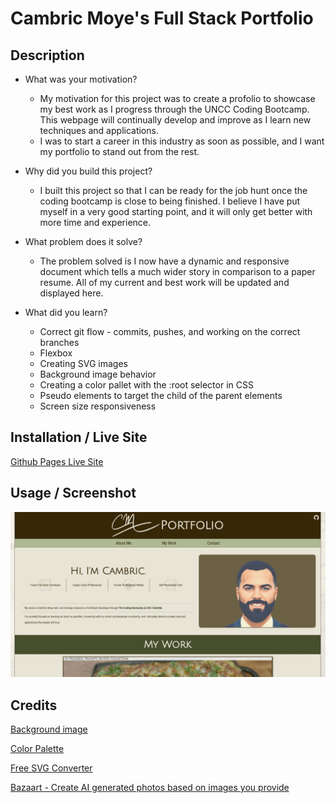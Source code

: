 # Cambric Moye's Full Stack Portfolio

## Description

- What was your motivation?
    - My motivation for this project was to create a profolio to showcase my best work as I progress through the UNCC Coding Bootcamp. This webpage will continually develop and improve as I learn new techniques and applications.
    - I was to start a career in this industry as soon as possible, and I want my portfolio to stand out from the rest.

- Why did you build this project?
    - I built this project so that I can be ready for the job hunt once the coding bootcamp is close to being finished. I believe I have put myself in a very good starting point, and it will only get better with more time and experience. 

- What problem does it solve?
    - The problem solved is I now have a dynamic and responsive document which tells a much wider story in comparison to a paper resume. All of my current and best work will be updated and displayed here.

- What did you learn?
    - Correct git flow - commits, pushes, and working on the correct branches
    - Flexbox
    - Creating SVG images
    - Background image behavior
    - Creating a color pallet with the :root selector in CSS
    - Pseudo elements to target the child of the parent elements
    - Screen size responsiveness

## Installation / Live Site

[Github Pages Live Site](https://cjmoye30.github.io/Personal_Portfolio/)

## Usage / Screenshot

![Cambric Moye's Web Development Portfolio](assets/images/Portfolio.jpg)

## Credits

[Background image](https://www.freepik.com/free-photo/beige-paintbrush-stroke-textured-background_17839870.htm#query=texture%20background&position=12&from_view=keyword)

[Color Palette](https://colorhunt.co/palette/362706464e2eacb992e9e5d6)

[Free SVG Converter](https://picsvg.com/)

[Bazaart - Create AI generated photos based on images you provide](https://www.bazaart.me/)
